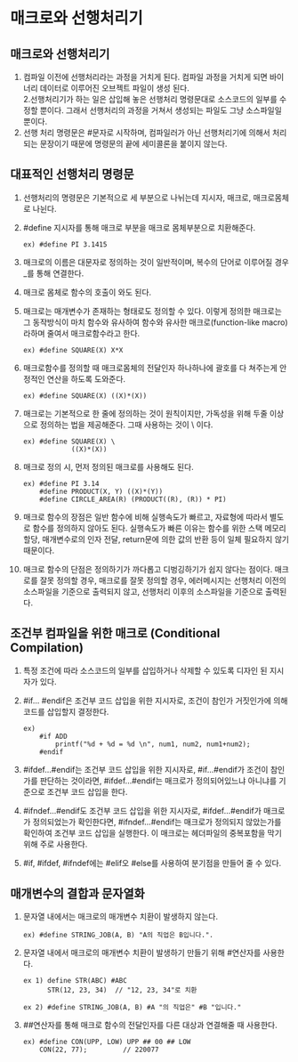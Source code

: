 # 매크로와 선행처리기
## 매크로와 선행처리기
1. 컴파일 이전에 선행처리라는 과정을 거치게 된다. 컴파일 과정을 거치게 되면 바이너리 데이터로 이루어진 오브젝트 파일이 생성 된다.   
2.선행처리기가 하는 일은 삽입해 놓은 선행처리 명령문대로 소스코드의 일부를 수정할 뿐이다. 그래서 선행처리의 과정을 거쳐서 생성되는 파일도 그냥 소스파일일 뿐이다.   
3. 선행 처리 명령문은 #문자로 시작하며, 컴파일러가 아닌 선행처리기에 의해서 처리되는 문장이기 때문에 명령문의 끝에 세미콜론을 붙이지 않는다.   

## 대표적인 선행처리 명령문
1. 선행처리의 명령문은 기본적으로 세 부분으로 나뉘는데 지시자, 매크로, 매크로몸체로 나뉜다.   
2. #define 지시자를 통해 매크로 부분을 매크로 몸체부분으로 치환해준다.   
   ```
   ex) #define PI 3.1415
   ```
3. 매크로의 이름은 대문자로 정의하는 것이 일반적이며, 복수의 단어로 이루어질 경우 _를 통해 연결한다.   
4. 매크로 몸체로 함수의 호출이 와도 된다.   
5. 매크로는 매개변수가 존재하는 형태로도 정의할 수 있다. 이렇게 정의한 매크로는 그 동작방식이 마치 함수와 유사하여 함수와 유사한 매크로(function-like macro)라하며 줄여서 매크로함수라고 한다.   
   ```
   ex) #define SQUARE(X) X*X
   ```

6. 매크로함수를 정의할 때 매크로몸체의 전달인자 하나하나에 괄호를 다 쳐주는게 안정적인 연산을 하도록 도와준다.   
   ```
   ex) #define SQUARE(X) ((X)*(X))
   ```

7. 매크로는 기본적으로 한 줄에 정의하는 것이 원칙이지만, 가독성을 위해 두줄 이상으로 정의하는 법을 제공해준다. 그때 사용하는 것이 \ 이다.   
   ```
   ex) #define SQUARE(X) \
               ((X)*(X))
   ```

8. 매크로 정의 시, 먼저 정의된 매크로를 사용해도 된다.   
   ```
   ex) #define PI 3.14
       #define PRODUCT(X, Y) ((X)*(Y))
       #define CIRCLE_AREA(R) (PRODUCT((R), (R)) * PI)
   ```

9. 매크로 함수의 장점은 일반 함수에 비해 실행속도가 빠르고, 자료형에 따라서 별도로 함수를 정의하지 않아도 된다. 실행속도가 빠른 이유는 함수를 위한 스택 메모리 할당, 매개변수로의 인자 전달, return문에 의한 값의 반환 등이 일체 필요하지 않기 때문이다.   

10. 매크로 함수의 단점은 정의하기가 까다롭고 디벙깅하기가 쉽지 않다는 점이다. 매크로를 잘못 정의할 경우, 매크로를 잘못 정의할 경우, 에러메시지는 선행처리 이전의 소스파일을 기준으로 출력되지 않고, 선행처리 이후의 소스파일을 기준으로 출력된다.   

## 조건부 컴파일을 위한 매크로 (Conditional Compilation)
1. 특정 조건에 따라 소스코드의 일부를 삽입하거나 삭제할 수 있도록 디자인 된 지시자가 있다.   
2. #if... #endif은 조건부 코드 삽입을 위한 지시자로, 조건이 참인가 거짓인가에 의해 코드를 삽입할지 결정한다.   
   ```
   ex)
       #if ADD
	       printf("%d + %d = %d \n", num1, num2, num1+num2);
       #endif
   ```
3. #ifdef...#endif는 조건부 코드 삽입을 위한 지시자로, #if...#endif가 조건이 참인가를 판단하는 것이라면, #ifdef...#endif는 매크로가 정의되어있느냐 아니냐를 기준으로 조건부 코드 삽입을 한다.   

4. #ifndef...#endif도 조건부 코드 삽입을 위한 지시자로, #ifdef...#endif가 매크로가 정의되었는가 확인한다면, #ifndef...#endif는 매크로가 정의되지 않았는가를 확인하여 조건부 코드 삽입을 실행한다. 이 매크로는 헤더파일의 중복포함을 막기 위해 주로 사용한다.   

5. #if, #ifdef, #ifndef에는 #elif오 #else를 사용하여 분기점을 만들어 줄 수 있다.   

## 매개변수의 결합과 문자열화
1. 문자열 내에서는 매크로의 매개변수 치환이 발생하지 않는다.   
   ```
   ex) #define STRING_JOB(A, B) "A의 직업은 B입니다.". 
   ```

2. 문자열 내에서 매크로의 매개변수 치환이 발생하기 만들기 위해 #연산자를 사용한다.   
   ```
   ex 1) define STR(ABC) #ABC
         STR(12, 23, 34)  // "12, 23, 34"로 치환
   ```
   ```
   ex 2) #define STRING_JOB(A, B) #A "의 직업은" #B "입니다."
   ```

3. ##연산자를 통해 매크로 함수의 전달인자를 다른 대상과 연결해줄 때 사용한다.   
   ```
   ex) #define CON(UPP, LOW) UPP ## 00 ## LOW
       CON(22, 77);         // 220077
   ```